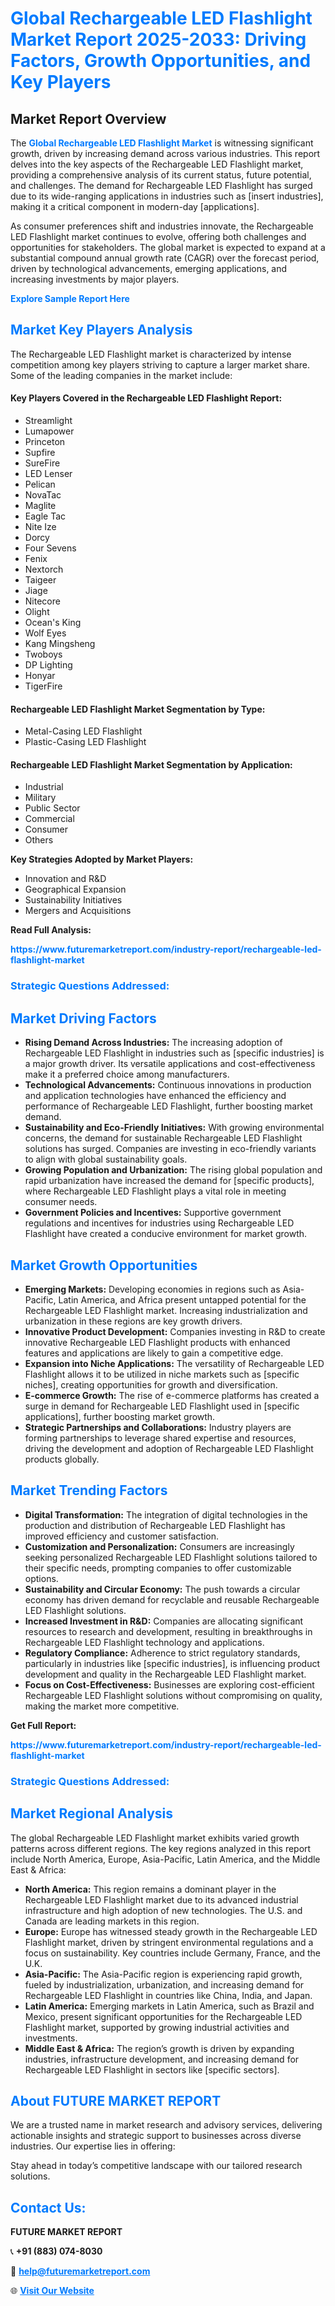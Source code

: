 <h1 style="color: #007BFF;">Global Rechargeable LED Flashlight Market Report 2025-2033: Driving Factors, Growth Opportunities, and Key Players</h1>

<section id="overview">
<h2>Market Report Overview</h2>
<p>The <a href="https://www.futuremarketreport.com/industry-report/rechargeable-led-flashlight-market" style="color: #007BFF; text-decoration: none;"><strong>Global Rechargeable LED Flashlight Market</strong></a> is witnessing significant growth, driven by increasing demand across various industries. This report delves into the key aspects of the Rechargeable LED Flashlight market, providing a comprehensive analysis of its current status, future potential, and challenges. The demand for Rechargeable LED Flashlight has surged due to its wide-ranging applications in industries such as [insert industries], making it a critical component in modern-day [applications].</p>
<p>As consumer preferences shift and industries innovate, the Rechargeable LED Flashlight market continues to evolve, offering both challenges and opportunities for stakeholders. The global market is expected to expand at a substantial compound annual growth rate (CAGR) over the forecast period, driven by technological advancements, emerging applications, and increasing investments by major players.</p>
</section>

<section id="overview">
<p><a href="https://www.futuremarketreport.com/request-sample/reportId=89055" style="color: #007BFF; text-decoration: none;"><strong>Explore Sample Report Here</strong></a></p>
</section>

<section id="key-players">
<h2 style="color: #007BFF;">Market Key Players Analysis</h2>
<p>The Rechargeable LED Flashlight market is characterized by intense competition among key players striving to capture a larger market share. Some of the leading companies in the market include:</p>
<h4>Key Players Covered in the Rechargeable LED Flashlight Report:</h4>
<ul><li>Streamlight</li><li>Lumapower</li><li>Princeton</li><li>Supfire</li><li>SureFire</li><li>LED Lenser</li><li>Pelican</li><li>NovaTac</li><li>Maglite</li><li>Eagle Tac</li><li>Nite Ize</li><li>Dorcy</li><li>Four Sevens</li><li>Fenix</li><li>Nextorch</li><li>Taigeer</li><li>Jiage</li><li>Nitecore</li><li>Olight</li><li>Ocean&#039;s King</li><li>Wolf Eyes</li><li>Kang Mingsheng</li><li>Twoboys</li><li>DP Lighting</li><li>Honyar</li><li>TigerFire</li></ul>
<h4>Rechargeable LED Flashlight Market Segmentation by Type:</h4>
<ul><li>Metal-Casing LED Flashlight</li><li>Plastic-Casing LED Flashlight</li></ul>

<h4>Rechargeable LED Flashlight Market Segmentation by Application:</h4>
<ul><li>Industrial</li><li>Military</li><li>Public Sector</li><li>Commercial</li><li>Consumer</li><li>Others</li></ul>
<p><strong>Key Strategies Adopted by Market Players:</strong></p>
<ul>
<li>Innovation and R&D</li>
<li>Geographical Expansion</li>
<li>Sustainability Initiatives</li>
<li>Mergers and Acquisitions</li>
</ul>
</section>

<section>
<p><strong>Read Full Analysis: </strong></p><a href="https://www.futuremarketreport.com/industry-report/rechargeable-led-flashlight-market" style="color: #007BFF; text-decoration: none;"><strong>https://www.futuremarketreport.com/industry-report/rechargeable-led-flashlight-market</strong></a>
<h3 style="color: #007BFF;">Strategic Questions Addressed:</h3>
</section>

<section id="driving-factors">
<h2 style="color: #007BFF;">Market Driving Factors</h2>
<ul>
<li><strong>Rising Demand Across Industries:</strong> The increasing adoption of Rechargeable LED Flashlight in industries such as [specific industries] is a major growth driver. Its versatile applications and cost-effectiveness make it a preferred choice among manufacturers.</li>
<li><strong>Technological Advancements:</strong> Continuous innovations in production and application technologies have enhanced the efficiency and performance of Rechargeable LED Flashlight, further boosting market demand.</li>
<li><strong>Sustainability and Eco-Friendly Initiatives:</strong> With growing environmental concerns, the demand for sustainable Rechargeable LED Flashlight solutions has surged. Companies are investing in eco-friendly variants to align with global sustainability goals.</li>
<li><strong>Growing Population and Urbanization:</strong> The rising global population and rapid urbanization have increased the demand for [specific products], where Rechargeable LED Flashlight plays a vital role in meeting consumer needs.</li>
<li><strong>Government Policies and Incentives:</strong> Supportive government regulations and incentives for industries using Rechargeable LED Flashlight have created a conducive environment for market growth.</li>
</ul>
</section>

<section id="growth-opportunities">
<h2 style="color: #007BFF;">Market Growth Opportunities</h2>
<ul>
<li><strong>Emerging Markets:</strong> Developing economies in regions such as Asia-Pacific, Latin America, and Africa present untapped potential for the Rechargeable LED Flashlight market. Increasing industrialization and urbanization in these regions are key growth drivers.</li>
<li><strong>Innovative Product Development:</strong> Companies investing in R&D to create innovative Rechargeable LED Flashlight products with enhanced features and applications are likely to gain a competitive edge.</li>
<li><strong>Expansion into Niche Applications:</strong> The versatility of Rechargeable LED Flashlight allows it to be utilized in niche markets such as [specific niches], creating opportunities for growth and diversification.</li>
<li><strong>E-commerce Growth:</strong> The rise of e-commerce platforms has created a surge in demand for Rechargeable LED Flashlight used in [specific applications], further boosting market growth.</li>
<li><strong>Strategic Partnerships and Collaborations:</strong> Industry players are forming partnerships to leverage shared expertise and resources, driving the development and adoption of Rechargeable LED Flashlight products globally.</li>
</ul>
</section>

<section id="trending-factors">
<h2 style="color: #007BFF;">Market Trending Factors</h2>
<ul>
<li><strong>Digital Transformation:</strong> The integration of digital technologies in the production and distribution of Rechargeable LED Flashlight has improved efficiency and customer satisfaction.</li>
<li><strong>Customization and Personalization:</strong> Consumers are increasingly seeking personalized Rechargeable LED Flashlight solutions tailored to their specific needs, prompting companies to offer customizable options.</li>
<li><strong>Sustainability and Circular Economy:</strong> The push towards a circular economy has driven demand for recyclable and reusable Rechargeable LED Flashlight solutions.</li>
<li><strong>Increased Investment in R&D:</strong> Companies are allocating significant resources to research and development, resulting in breakthroughs in Rechargeable LED Flashlight technology and applications.</li>
<li><strong>Regulatory Compliance:</strong> Adherence to strict regulatory standards, particularly in industries like [specific industries], is influencing product development and quality in the Rechargeable LED Flashlight market.</li>
<li><strong>Focus on Cost-Effectiveness:</strong> Businesses are exploring cost-efficient Rechargeable LED Flashlight solutions without compromising on quality, making the market more competitive.</li>
</ul>
</section>

<section>
<p><strong>Get Full Report: </strong></p><a href="https://www.futuremarketreport.com/industry-report/rechargeable-led-flashlight-market" style="color: #007BFF; text-decoration: none;"><strong>https://www.futuremarketreport.com/industry-report/rechargeable-led-flashlight-market</strong></a>
<h3 style="color: #007BFF;">Strategic Questions Addressed:</h3>
</section>


<section id="regional-analysis">
<h2 style="color: #007BFF;">Market Regional Analysis</h2>
<p>The global Rechargeable LED Flashlight market exhibits varied growth patterns across different regions. The key regions analyzed in this report include North America, Europe, Asia-Pacific, Latin America, and the Middle East & Africa:</p>
<ul>
<li><strong>North America:</strong> This region remains a dominant player in the Rechargeable LED Flashlight market due to its advanced industrial infrastructure and high adoption of new technologies. The U.S. and Canada are leading markets in this region.</li>
<li><strong>Europe:</strong> Europe has witnessed steady growth in the Rechargeable LED Flashlight market, driven by stringent environmental regulations and a focus on sustainability. Key countries include Germany, France, and the U.K.</li>
<li><strong>Asia-Pacific:</strong> The Asia-Pacific region is experiencing rapid growth, fueled by industrialization, urbanization, and increasing demand for Rechargeable LED Flashlight in countries like China, India, and Japan.</li>
<li><strong>Latin America:</strong> Emerging markets in Latin America, such as Brazil and Mexico, present significant opportunities for the Rechargeable LED Flashlight market, supported by growing industrial activities and investments.</li>
<li><strong>Middle East & Africa:</strong> The region’s growth is driven by expanding industries, infrastructure development, and increasing demand for Rechargeable LED Flashlight in sectors like [specific sectors].</li>
</ul>
</section>

<footer>
<h2 style="color: #007BFF;">About FUTURE MARKET REPORT</h2>
<p>We are a trusted name in market research and advisory services, delivering actionable insights and strategic support to businesses across diverse industries. Our expertise lies in offering:</p>

<p>Stay ahead in today’s competitive landscape with our tailored research solutions.</p>

<h2 style="color: #007BFF;">Contact Us:</h2>
<p><strong>FUTURE MARKET REPORT</strong></p>
<p>📞 <strong>+91 (883) 074-8030</strong></p>
<p>📧 <strong><a href="mailto:help@futuremarketreport.com" style="color: #007BFF;">help@futuremarketreport.com</a></strong></p>
<p>🌐 <strong><a href="https://www.futuremarketreport.com/" style="color: #007BFF;">Visit Our Website</a></strong></p>
</footer>